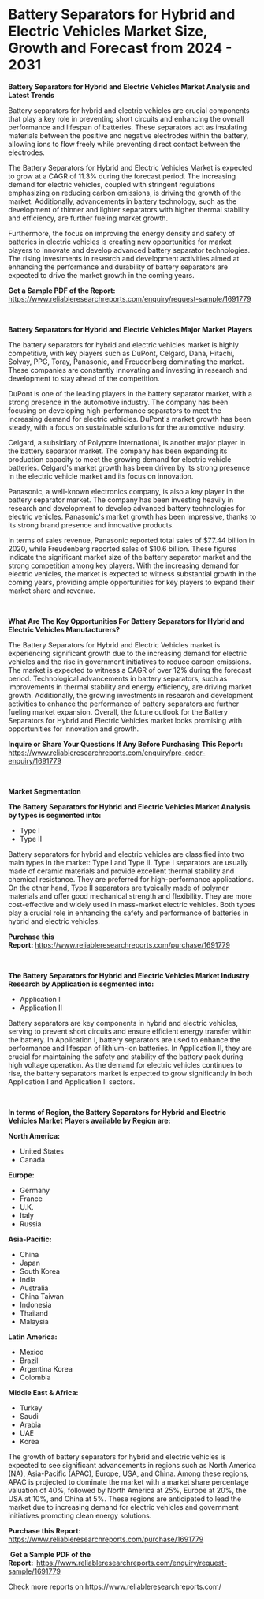 <p><h1>Battery Separators for Hybrid and Electric Vehicles Market Size, Growth and Forecast from 2024 - 2031</h1></p><p><strong>Battery Separators for Hybrid and Electric Vehicles Market Analysis and Latest Trends</strong></p>
<p><p>Battery separators for hybrid and electric vehicles are crucial components that play a key role in preventing short circuits and enhancing the overall performance and lifespan of batteries. These separators act as insulating materials between the positive and negative electrodes within the battery, allowing ions to flow freely while preventing direct contact between the electrodes.</p><p>The Battery Separators for Hybrid and Electric Vehicles Market is expected to grow at a CAGR of 11.3% during the forecast period. The increasing demand for electric vehicles, coupled with stringent regulations emphasizing on reducing carbon emissions, is driving the growth of the market. Additionally, advancements in battery technology, such as the development of thinner and lighter separators with higher thermal stability and efficiency, are further fueling market growth.</p><p>Furthermore, the focus on improving the energy density and safety of batteries in electric vehicles is creating new opportunities for market players to innovate and develop advanced battery separator technologies. The rising investments in research and development activities aimed at enhancing the performance and durability of battery separators are expected to drive the market growth in the coming years.</p></p>
<p><strong>Get a Sample PDF of the Report:&nbsp;</strong> <a href="https://www.reliableresearchreports.com/enquiry/request-sample/1691779">https://www.reliableresearchreports.com/enquiry/request-sample/1691779</a></p>
<p>&nbsp;</p>
<p><strong>Battery Separators for Hybrid and Electric Vehicles Major Market Players</strong></p>
<p><p>The battery separators for hybrid and electric vehicles market is highly competitive, with key players such as DuPont, Celgard, Dana, Hitachi, Solvay, PPG, Toray, Panasonic, and Freudenberg dominating the market. These companies are constantly innovating and investing in research and development to stay ahead of the competition.</p><p>DuPont is one of the leading players in the battery separator market, with a strong presence in the automotive industry. The company has been focusing on developing high-performance separators to meet the increasing demand for electric vehicles. DuPont's market growth has been steady, with a focus on sustainable solutions for the automotive industry.</p><p>Celgard, a subsidiary of Polypore International, is another major player in the battery separator market. The company has been expanding its production capacity to meet the growing demand for electric vehicle batteries. Celgard's market growth has been driven by its strong presence in the electric vehicle market and its focus on innovation.</p><p>Panasonic, a well-known electronics company, is also a key player in the battery separator market. The company has been investing heavily in research and development to develop advanced battery technologies for electric vehicles. Panasonic's market growth has been impressive, thanks to its strong brand presence and innovative products.</p><p>In terms of sales revenue, Panasonic reported total sales of $77.44 billion in 2020, while Freudenberg reported sales of $10.6 billion. These figures indicate the significant market size of the battery separator market and the strong competition among key players. With the increasing demand for electric vehicles, the market is expected to witness substantial growth in the coming years, providing ample opportunities for key players to expand their market share and revenue.</p></p>
<p>&nbsp;</p>
<p><strong>What Are The Key Opportunities For Battery Separators for Hybrid and Electric Vehicles Manufacturers?</strong></p>
<p><p>The Battery Separators for Hybrid and Electric Vehicles market is experiencing significant growth due to the increasing demand for electric vehicles and the rise in government initiatives to reduce carbon emissions. The market is expected to witness a CAGR of over 12% during the forecast period. Technological advancements in battery separators, such as improvements in thermal stability and energy efficiency, are driving market growth. Additionally, the growing investments in research and development activities to enhance the performance of battery separators are further fueling market expansion. Overall, the future outlook for the Battery Separators for Hybrid and Electric Vehicles market looks promising with opportunities for innovation and growth.</p></p>
<p><strong>Inquire or Share Your Questions If Any Before Purchasing This Report:</strong> <a href="https://www.reliableresearchreports.com/enquiry/pre-order-enquiry/1691779">https://www.reliableresearchreports.com/enquiry/pre-order-enquiry/1691779</a></p>
<p>&nbsp;</p>
<p><strong>Market Segmentation</strong></p>
<p><strong>The Battery Separators for Hybrid and Electric Vehicles Market Analysis by types is segmented into:</strong></p>
<p><ul><li>Type I</li><li>Type II</li></ul></p>
<p><p>Battery separators for hybrid and electric vehicles are classified into two main types in the market: Type I and Type II. Type I separators are usually made of ceramic materials and provide excellent thermal stability and chemical resistance. They are preferred for high-performance applications. On the other hand, Type II separators are typically made of polymer materials and offer good mechanical strength and flexibility. They are more cost-effective and widely used in mass-market electric vehicles. Both types play a crucial role in enhancing the safety and performance of batteries in hybrid and electric vehicles.</p></p>
<p><strong>Purchase this Report:&nbsp;</strong><a href="https://www.reliableresearchreports.com/purchase/1691779">https://www.reliableresearchreports.com/purchase/1691779</a></p>
<p>&nbsp;</p>
<p><strong>The Battery Separators for Hybrid and Electric Vehicles Market Industry Research by Application is segmented into:</strong></p>
<p><ul><li>Application I</li><li>Application II</li></ul></p>
<p><p>Battery separators are key components in hybrid and electric vehicles, serving to prevent short circuits and ensure efficient energy transfer within the battery. In Application I, battery separators are used to enhance the performance and lifespan of lithium-ion batteries. In Application II, they are crucial for maintaining the safety and stability of the battery pack during high voltage operation. As the demand for electric vehicles continues to rise, the battery separators market is expected to grow significantly in both Application I and Application II sectors.</p></p>
<p>&nbsp;</p>
<p><strong>In terms of Region, the Battery Separators for Hybrid and Electric Vehicles Market Players available by Region are:</strong></p>
<p>
    <p> <strong> North America: </strong>
        <ul>
            <li>United States</li>
            <li>Canada</li>
        </ul>
        </p> 
    <p> <strong> Europe: </strong>
        <ul>
            <li>Germany</li>
            <li>France</li>
            <li>U.K.</li>
            <li>Italy</li>
            <li>Russia</li>
        </ul>
        </p> 
    <p> <strong> Asia-Pacific: </strong>
        <ul>
            <li>China</li>
            <li>Japan</li>
            <li>South Korea</li>
            <li>India</li>
            <li>Australia</li>
            <li>China Taiwan</li>
            <li>Indonesia</li>
            <li>Thailand</li>
            <li>Malaysia</li>
        </ul>
        </p> 
    <p> <strong> Latin America: </strong>
        <ul>
            <li>Mexico</li>
            <li>Brazil</li>
            <li>Argentina Korea</li>
            <li>Colombia</li>
        </ul>
        </p> 
    <p> <strong> Middle East & Africa: </strong>
        <ul>
            <li>Turkey</li>
            <li>Saudi</li>
            <li>Arabia</li>
            <li>UAE</li>
            <li>Korea</li>
        </ul>
    </p>
    </p>
<p><p>The growth of battery separators for hybrid and electric vehicles is expected to see significant advancements in regions such as North America (NA), Asia-Pacific (APAC), Europe, USA, and China. Among these regions, APAC is projected to dominate the market with a market share percentage valuation of 40%, followed by North America at 25%, Europe at 20%, the USA at 10%, and China at 5%. These regions are anticipated to lead the market due to increasing demand for electric vehicles and government initiatives promoting clean energy solutions.</p></p>
<p><strong>Purchase this Report: </strong><a href="https://www.reliableresearchreports.com/purchase/1691779">https://www.reliableresearchreports.com/purchase/1691779</a></p>
<p>&nbsp;<strong>Get a Sample PDF of the Report:&nbsp;&nbsp;</strong><a href="https://www.reliableresearchreports.com/enquiry/request-sample/1691779">https://www.reliableresearchreports.com/enquiry/request-sample/1691779</a></p>
<p><strong></strong></p>
<p>Check more reports on https://www.reliableresearchreports.com/</p>